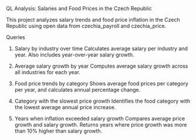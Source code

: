 QL Analysis: Salaries and Food Prices in the Czech Republic

This project analyzes salary trends and food price inflation in the Czech Republic using open data from czechia_payroll and czechia_price.

Queries

1. Salary by industry over time
Calculates average salary per industry and year. Also includes year-over-year salary growth.

2. Average salary growth by year
Computes average salary growth across all industries for each year.

3. Food price trends by category
Shows average food prices per category per year, and calculates annual percentage change.

4. Category with the slowest price growth
Identifies the food category with the lowest average annual price increase.

5. Years when inflation exceeded salary growth
Compares average price growth and salary growth. Returns years where price growth was more than 10% higher than salary growth.
